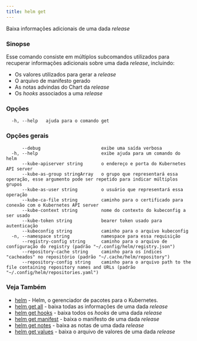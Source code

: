 ```yaml
---
title: helm get
---
```

Baixa informações adicionais de uma dada _release_

### Sinopse

Esse comando consiste em múltiplos subcomandos utilizados para recuperar informações
adicionais sobre uma dada _release_, incluindo:

- Os valores utilizados para gerar a _release_
- O arquivo de manifesto gerado
- As notas advindas do Chart da _release_
- Os _hooks_ associados a uma _release_


### Opções

```
  -h, --help   ajuda para o comando get
```

### Opções gerais

```
      --debug                       exibe uma saída verbosa
  -h, --help                        exibe ajuda para um comando do helm
      --kube-apiserver string       o endereço e porta do Kubernetes API server
      --kube-as-group stringArray   o grupo que representará essa operação, esse argumento pode ser repetido para indicar múltiplos grupos
      --kube-as-user string         o usuário que representará essa operação
      --kube-ca-file string         caminho para o certificado para conexão com o Kubernetes API server
      --kube-context string         nome do contexto do kubeconfig a ser usado
      --kube-token string           bearer token usado para autenticação
      --kubeconfig string           caminho para o arquivo kubeconfig
  -n, --namespace string            namespace para essa requisição
      --registry-config string      caminho para o arquivo de configuração do registry (padrão "~/.config/helm/registry.json")
      --repository-cache string     caminho para os índices "cacheados" no repositório (padrão "~/.cache/helm/repository")
      --repository-config string    caminho para o arquivo path to the file containing repository names and URLs (padrão "~/.config/helm/repositories.yaml")
```

### Veja Também

* [helm](/helm/helm.md) - Helm, o gerenciador de pacotes para o Kubernetes.
* [helm get all](/helm/helm_get_all.md)	 - baixa todas as informações de uma dada _release_
* [helm get hooks](/helm/helm_get_hooks.md)	 - baixa todos os _hooks_ de uma dada _release_
* [helm get manifest](/helm/helm_get_manifest.md)	 - baixa o manifesto de uma dada _release_
* [helm get notes](/helm/helm_get_notes.md)	 - baixa as notas de uma dada _release_
* [helm get values](/helm/helm_get_values.md)	 - baixa o arquivo de valores de uma dada _release_
